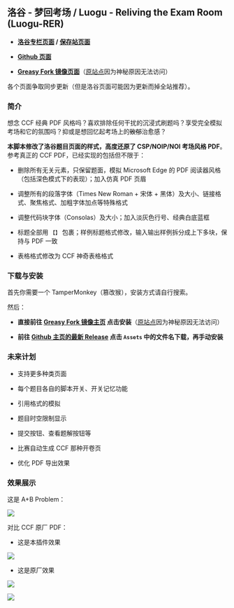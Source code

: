 ## 洛谷 - 梦回考场 / Luogu - Reliving the Exam Room (Luogu-RER)

+ **[洛谷专栏页面](https://www.luogu.com.cn/article/1zsty2vh) / [保存站页面](https://www.luogu.me/article/1zsty2vh)**

+ **[Github 页面](https://github.com/Jerrycyx/Luogu-RER)**

+ **[Greasy Fork 镜像页面](https://www.fu.cloudns.be/zh-CN/scripts/543195-%E6%B4%9B%E8%B0%B7-%E6%A2%A6%E5%9B%9E%E8%80%83%E5%9C%BA)**（[原站点](https://greasyfork.org/zh-CN/scripts/543195-%E6%B4%9B%E8%B0%B7-%E6%A2%A6%E5%9B%9E%E8%80%83%E5%9C%BA)因为神秘原因无法访问）

各个页面争取同步更新（但是洛谷页面可能因为更新而掉全站推荐）。

### 简介

想念 CCF 经典 PDF 风格吗？喜欢排除任何干扰的沉浸式刷题吗？享受完全模拟考场和它的氛围吗？抑或是想回忆起考场上的~~致郁~~治愈感？

**本脚本修改了洛谷题目页面的样式，高度还原了 CSP/NOIP/NOI 考场风格 PDF**。参考真正的 CCF PDF，已经实现的包括但不限于：

+ 删除所有无关元素，只保留题面，模拟 Microsoft Edge 的 PDF 阅读器风格（包括深色模式下的表现）；加入仿真 PDF 页眉

+ 调整所有的段落字体（Times New Roman + 宋体 + 黑体）及大小、链接格式、聚焦格式、加粗字体加点等特殊格式

+ 调整代码块字体（Consolas）及大小；加入淡灰色行号、经典白底蓝框

+ 标题全部用 `【】` 包裹；样例标题格式修改，输入输出样例拆分成上下多块，保持与 PDF 一致

+ 表格格式修改为 CCF 神奇表格格式

### 下载与安装

首先你需要一个 TamperMonkey（篡改猴），安装方式请自行搜索。

然后：

+ **直接前往 [Greasy Fork 镜像主页](https://www.fu.cloudns.be/zh-CN/scripts/543195-%E6%B4%9B%E8%B0%B7-%E6%A2%A6%E5%9B%9E%E8%80%83%E5%9C%BA) 点击安装**（[原站点](https://greasyfork.org/zh-CN/scripts/543195-%E6%B4%9B%E8%B0%B7-%E6%A2%A6%E5%9B%9E%E8%80%83%E5%9C%BA)因为神秘原因无法访问）

+ **前往 [Github 主页的最新 Release](https://github.com/Jerrycyx/Luogu-RER/releases/latest) 点击 `Assets` 中的文件名下载，再手动安装**

### 未来计划

+ 支持更多种类页面

+ 每个题目各自的脚本开关、开关记忆功能

+ 引用格式的模拟

+ 题目时空限制显示

+ 提交按钮、查看题解按钮等

+ 比赛自动生成 CCF 那种开卷页

+ 优化 PDF 导出效果

### 效果展示

这是 A+B Problem：

![](https://s21.ax1x.com/2025/07/21/pV8yktI.png)

对比 CCF 原厂 PDF：

+ 这是本插件效果

![](https://s21.ax1x.com/2025/07/21/pV8yFAA.jpg)

+ 这是原厂效果

![](https://s21.ax1x.com/2025/07/21/pV8yC0H.jpg)

![](https://s21.ax1x.com/2025/07/21/pV8y9ne.jpg)
